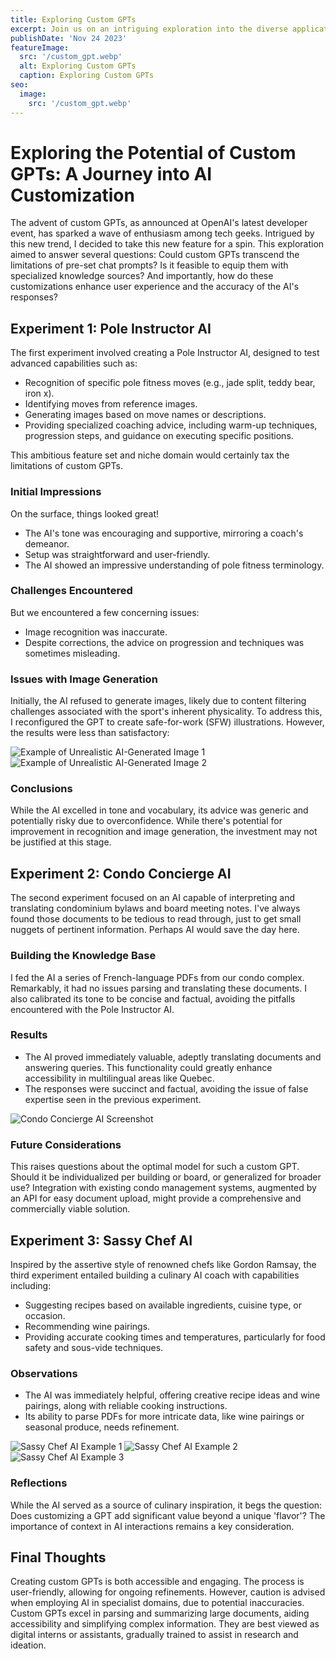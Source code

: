```yaml
---
title: Exploring Custom GPTs
excerpt: Join us on an intriguing exploration into the diverse applications of custom GPTs. From a virtual pole fitness coach to a condo concierge, and even a sassy chef assistant, we're testing the limits and learning the quirks of AI in real-life scenarios. Discover the successes, the hiccups, and the surprising lessons learned along the way.
publishDate: 'Nov 24 2023'
featureImage:
  src: '/custom_gpt.webp'
  alt: Exploring Custom GPTs
  caption: Exploring Custom GPTs
seo:
  image:
    src: '/custom_gpt.webp'
---
```


# Exploring the Potential of Custom GPTs: A Journey into AI Customization

The advent of custom GPTs, as announced at OpenAI's latest developer event, has sparked a wave of enthusiasm among tech geeks. Intrigued by this new trend, I decided to take this new feature for a spin. This exploration aimed to answer several questions: Could custom GPTs transcend the limitations of pre-set chat prompts? Is it feasible to equip them with specialized knowledge sources? And importantly, how do these customizations enhance user experience and the accuracy of the AI's responses?

## Experiment 1: Pole Instructor AI

The first experiment involved creating a Pole Instructor AI, designed to test advanced capabilities such as:

- Recognition of specific pole fitness moves (e.g., jade split, teddy bear, iron x).
- Identifying moves from reference images.
- Generating images based on move names or descriptions.
- Providing specialized coaching advice, including warm-up techniques, progression steps, and guidance on executing specific positions.

This ambitious feature set and niche domain would certainly tax the limitations of custom GPTs.

### Initial Impressions

On the surface, things looked great!

- The AI's tone was encouraging and supportive, mirroring a coach's demeanor.
- Setup was straightforward and user-friendly.
- The AI showed an impressive understanding of pole fitness terminology.

### Challenges Encountered

But we encountered a few concerning issues:

- Image recognition was inaccurate.
- Despite corrections, the advice on progression and techniques was sometimes misleading.

### Issues with Image Generation

Initially, the AI refused to generate images, likely due to content filtering challenges associated with the sport's inherent physicality. To address this, I reconfigured the GPT to create safe-for-work (SFW) illustrations. However, the results were less than satisfactory:

![Example of Unrealistic AI-Generated Image 1](/unrealistic_expectations1.png)
![Example of Unrealistic AI-Generated Image 2](/unrealistic_expectations2.png)

### Conclusions

While the AI excelled in tone and vocabulary, its advice was generic and potentially risky due to overconfidence. While there's potential for improvement in recognition and image generation, the investment may not be justified at this stage.

## Experiment 2: Condo Concierge AI

The second experiment focused on an AI capable of interpreting and translating condominium bylaws and board meeting notes. I've always found those documents to be tedious to read through, just to get small nuggets of pertinent information. Perhaps AI would save the day here.

### Building the Knowledge Base

I fed the AI a series of French-language PDFs from our condo complex. Remarkably, it had no issues parsing and translating these documents. I also calibrated its tone to be concise and factual, avoiding the pitfalls encountered with the Pole Instructor AI.

### Results

- The AI proved immediately valuable, adeptly translating documents and answering queries. This functionality could greatly enhance accessibility in multilingual areas like Quebec.
- The responses were succinct and factual, avoiding the issue of false expertise seen in the previous experiment.

![Condo Concierge AI Screenshot](/condo_concierge.png)

### Future Considerations

This raises questions about the optimal model for such a custom GPT. Should it be individualized per building or board, or generalized for broader use? Integration with existing condo management systems, augmented by an API for easy document upload, might provide a comprehensive and commercially viable solution.

## Experiment 3: Sassy Chef AI

Inspired by the assertive style of renowned chefs like Gordon Ramsay, the third experiment entailed building a culinary AI coach with capabilities including:

- Suggesting recipes based on available ingredients, cuisine type, or occasion.
- Recommending wine pairings.
- Providing accurate cooking times and temperatures, particularly for food safety and sous-vide techniques.

### Observations

- The AI was immediately helpful, offering creative recipe ideas and wine pairings, along with reliable cooking instructions.
- Its ability to parse PDFs for more intricate data, like wine pairings or seasonal produce, needs refinement.

![Sassy Chef AI Example 1](/sassy1.png)
![Sassy Chef AI Example 2](/sassy2.png)
![Sassy Chef AI Example 3](/sassy3.png)

### Reflections

While the AI served as a source of culinary inspiration, it begs the question: Does customizing a GPT add significant value beyond a unique 'flavor'? The importance of context in AI interactions remains a key consideration.

## Final Thoughts

Creating custom GPTs is both accessible and engaging. The process is user-friendly, allowing for ongoing refinements. However, caution is advised when employing AI in specialist domains, due to potential inaccuracies. Custom GPTs excel in parsing and summarizing large documents, aiding accessibility and simplifying complex information. They are best viewed as digital interns or assistants, gradually trained to assist in research and ideation.
